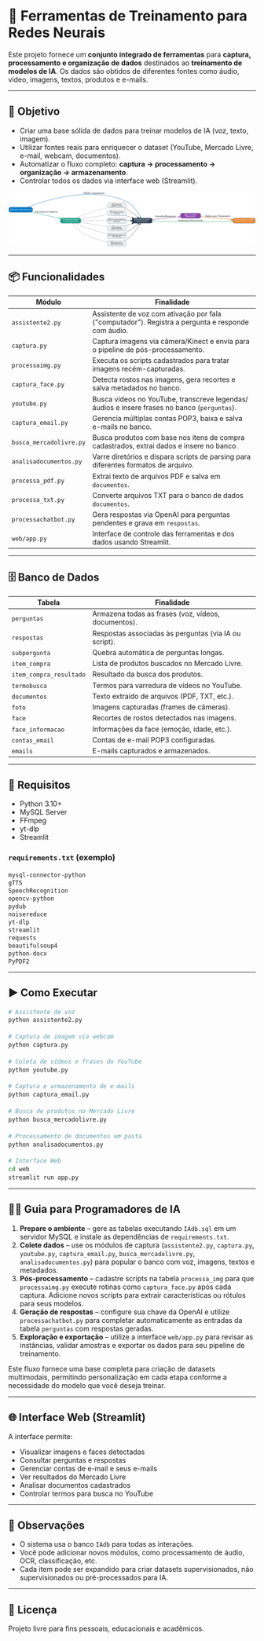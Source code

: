 # 🧠 Ferramentas de Treinamento para Redes Neurais

Este projeto fornece um **conjunto integrado de ferramentas** para **captura, processamento e organização de dados** destinados ao **treinamento de modelos de IA**. Os dados são obtidos de diferentes fontes como áudio, vídeo, imagens, textos, produtos e e-mails.

---

## 🎯 Objetivo

- Criar uma base sólida de dados para treinar modelos de IA (voz, texto, imagem).
- Utilizar fontes reais para enriquecer o dataset (YouTube, Mercado Livre, e-mail, webcam, documentos).
- Automatizar o fluxo completo: **captura → processamento → organização → armazenamento**.
- Controlar todos os dados via interface web (Streamlit).

![Diagrama do Projeto](https://github.com/marcelomaurin/TreinamentosIA/blob/main/Diagrama_Ferramentas_Treinamento_Comercial.png?raw=true)


---

## 📦 Funcionalidades

| Módulo                    | Finalidade |
|--------------------------|------------|
| `assistente2.py`         | Assistente de voz com ativação por fala ("computador"). Registra a pergunta e responde com áudio. |
| `captura.py`             | Captura imagens via câmera/Kinect e envia para o pipeline de pós-processamento. |
| `processaimg.py`         | Executa os scripts cadastrados para tratar imagens recém-capturadas. |
| `captura_face.py`        | Detecta rostos nas imagens, gera recortes e salva metadados no banco. |
| `youtube.py`             | Busca vídeos no YouTube, transcreve legendas/áudios e insere frases no banco (`perguntas`). |
| `captura_email.py`       | Gerencia múltiplas contas POP3, baixa e salva e-mails no banco. |
| `busca_mercadolivre.py`  | Busca produtos com base nos itens de compra cadastrados, extrai dados e insere no banco. |
| `analisadocumentos.py`   | Varre diretórios e dispara scripts de parsing para diferentes formatos de arquivo. |
| `processa_pdf.py`        | Extrai texto de arquivos PDF e salva em `documentos`. |
| `processa_txt.py`        | Converte arquivos TXT para o banco de dados `documentos`. |
| `processachatbot.py`     | Gera respostas via OpenAI para perguntas pendentes e grava em `respostas`. |
| `web/app.py`             | Interface de controle das ferramentas e dos dados usando Streamlit. |

---

## 🗄️ Banco de Dados

| Tabela                     | Finalidade |
|----------------------------|------------|
| `perguntas`               | Armazena todas as frases (voz, vídeos, documentos). |
| `respostas`               | Respostas associadas às perguntas (via IA ou script). |
| `subpergunta`             | Quebra automática de perguntas longas. |
| `item_compra`             | Lista de produtos buscados no Mercado Livre. |
| `item_compra_resultado`   | Resultado da busca dos produtos. |
| `termobusca`              | Termos para varredura de vídeos no YouTube. |
| `documentos`              | Texto extraído de arquivos (PDF, TXT, etc.). |
| `foto`                    | Imagens capturadas (frames de câmeras). |
| `face`                    | Recortes de rostos detectados nas imagens. |
| `face_informacao`         | Informações da face (emoção, idade, etc.). |
| `contas_email`            | Contas de e-mail POP3 configuradas. |
| `emails`                  | E-mails capturados e armazenados. |

---

## 📂 Requisitos

- Python 3.10+
- MySQL Server
- FFmpeg
- yt-dlp
- Streamlit

### `requirements.txt` (exemplo)

```text
mysql-connector-python
gTTS
SpeechRecognition
opencv-python
pydub
noisereduce
yt-dlp
streamlit
requests
beautifulsoup4
python-docx
PyPDF2
```

---

## ▶️ Como Executar

```bash
# Assistente de voz
python assistente2.py

# Captura de imagem via webcam
python captura.py

# Coleta de vídeos e frases do YouTube
python youtube.py

# Captura e armazenamento de e-mails
python captura_email.py

# Busca de produtos no Mercado Livre
python busca_mercadolivre.py

# Processamento de documentos em pasta
python analisadocumentos.py

# Interface Web
cd web
streamlit run app.py
```

---

## 🧑‍💻 Guia para Programadores de IA

1. **Prepare o ambiente** – gere as tabelas executando `IAdb.sql` em um servidor MySQL e instale as dependências de `requirements.txt`.
2. **Colete dados** – use os módulos de captura (`assistente2.py`, `captura.py`, `youtube.py`, `captura_email.py`, `busca_mercadolivre.py`, `analisadocumentos.py`) para popular o banco com voz, imagens, textos e metadados.
3. **Pós-processamento** – cadastre scripts na tabela `processa_img` para que `processaimg.py` execute rotinas como `captura_face.py` após cada captura. Adicione novos scripts para extrair características ou rótulos para seus modelos.
4. **Geração de respostas** – configure sua chave da OpenAI e utilize `processachatbot.py` para completar automaticamente as entradas da tabela `perguntas` com respostas geradas.
5. **Exploração e exportação** – utilize a interface `web/app.py` para revisar as instâncias, validar amostras e exportar os dados para seu pipeline de treinamento.

Este fluxo fornece uma base completa para criação de datasets multimodais, permitindo personalização em cada etapa conforme a necessidade do modelo que você deseja treinar.

---

## 🌐 Interface Web (Streamlit)

A interface permite:

- Visualizar imagens e faces detectadas
- Consultar perguntas e respostas
- Gerenciar contas de e-mail e seus e-mails
- Ver resultados do Mercado Livre
- Analisar documentos cadastrados
- Controlar termos para busca no YouTube

---

## 📌 Observações

- O sistema usa o banco `IAdb` para todas as interações.
- Você pode adicionar novos módulos, como processamento de áudio, OCR, classificação, etc.
- Cada item pode ser expandido para criar datasets supervisionados, não supervisionados ou pré-processados para IA.

---

## 📄 Licença

Projeto livre para fins pessoais, educacionais e acadêmicos.
